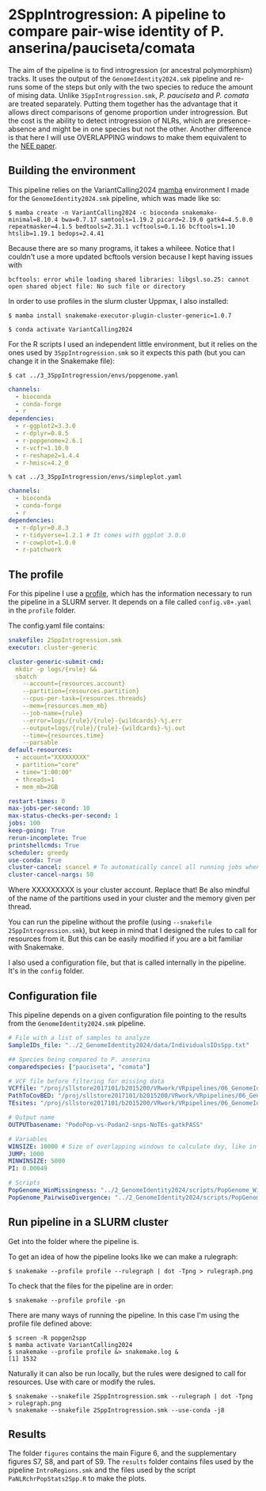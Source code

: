# 2SppIntrogression: A pipeline to compare pair-wise identity of P. anserina/pauciseta/comata

The aim of the pipeline is to find introgression (or ancestral polymorphism) tracks. It uses the output of the `GenomeIdentity2024.smk` pipeline and re-runs some of the steps but only with the two species to reduce the amount of mising data. Unlike `3SppIntrogression.smk`, *P. pauciseta* and *P. comata* are treated separately. Putting them together has the advantage that it allows direct comparisons of genome proportion under introgression. But the cost is the ability to detect introgression of NLRs, which are presence-absence and might be in one species but not the other. Another difference is that here I will use OVERLAPPING windows to make them equivalent to the [NEE paper](https://doi.org/10.1038/s41559-022-01734-x).

## Building the environment

This pipeline relies on the VariantCalling2024 [mamba](https://mamba.readthedocs.io/en/latest/user_guide/mamba.html) environment I made for the `GenomeIdentity2024.smk` pipeline, which was made like so:

    $ mamba create -n VariantCalling2024 -c bioconda snakemake-minimal=8.10.4 bwa=0.7.17 samtools=1.19.2 picard=2.19.0 gatk4=4.5.0.0 repeatmasker=4.1.5 bedtools=2.31.1 vcftools=0.1.16 bcftools=1.10 htslib=1.19.1 bedops=2.4.41

Because there are so many programs, it takes a whileee. Notice that I couldn't use a more updated bcftools version because I kept having issues with 

    bcftools: error while loading shared libraries: libgsl.so.25: cannot open shared object file: No such file or directory

In order to use profiles in the slurm cluster Uppmax, I also installed:

    $ mamba install snakemake-executor-plugin-cluster-generic=1.0.7

    $ conda activate VariantCalling2024

For the R scripts I used an independent little environment, but it relies on the ones used by `3SppIntrogression.smk` so it expects this path (but you can change it in the Snakemake file):

    $ cat ../3_3SppIntrogression/envs/popgenome.yaml
```yaml
channels:
  - bioconda
  - conda-forge
  - r
dependencies:
  - r-ggplot2=3.3.0
  - r-dplyr=0.8.5
  - r-popgenome=2.6.1
  - r-vcfr=1.10.0
  - r-reshape2=1.4.4
  - r-hmisc=4.2_0
```

    % cat ../3_3SppIntrogression/envs/simpleplot.yaml
```yaml
channels:
  - bioconda
  - conda-forge
  - r
dependencies:
  - r-dplyr=0.8.3
  - r-tidyverse=1.2.1 # It comes with ggplot 3.0.0
  - r-cowplot=1.0.0
  - r-patchwork
```

## The profile

For this pipeline I use a [profile](https://snakemake.readthedocs.io/en/stable/executing/cli.html#profiles), which has the information necessary to run the pipeline in a SLURM server. It depends on a file called `config.v8+.yaml` in the `profile` folder.

The config.yaml file contains:

```yaml
snakefile: 2SppIntrogression.smk
executor: cluster-generic

cluster-generic-submit-cmd:
  mkdir -p logs/{rule} &&
  sbatch
    --account={resources.account}
    --partition={resources.partition}
    --cpus-per-task={resources.threads}
    --mem={resources.mem_mb}
    --job-name={rule}
    --error=logs/{rule}/{rule}-{wildcards}-%j.err
    --output=logs/{rule}/{rule}-{wildcards}-%j.out
    --time={resources.time}
    --parsable
default-resources:
  - account="XXXXXXXXX"
  - partition="core"
  - time="1:00:00"
  - threads=1
  - mem_mb=2GB

restart-times: 0
max-jobs-per-second: 10
max-status-checks-per-second: 1
jobs: 100
keep-going: True
rerun-incomplete: True
printshellcmds: True
scheduler: greedy
use-conda: True
cluster-cancel: scancel # To automatically cancel all running jobs when you cancel the main Snakemake process 
cluster-cancel-nargs: 50
```

Where XXXXXXXXX is your cluster account. Replace that! Be also mindful of the name of the partitions used in your cluster and the memory given per thread.

You can run the pipeline without the profile (using `--snakefile 2SppIntrogression.smk`), but keep in mind that I designed the rules to call for resources from it. But this can be easily modified if you are a bit familiar with Snakemake.

I also used a configuration file, but that is called internally in the pipeline. It's in the `config` folder.

## Configuration file

This pipeline depends on a given configuration file pointing to the results from the `GenomeIdentity2024.smk` pipeline.

```yaml
# File with a list of samples to analyze
SampleIDs_file: "../2_GenomeIdentity2024/data/IndividualsIDsSpp.txt"

## Species being compared to P. anserina
comparedspecies: ["pauciseta", "comata"]

# VCF file before filtering for missing data
VCFfile: "/proj/sllstore2017101/b2015200/VRwork/VRpipelines/06_GenomeIdentity2024/vcfs/PodoPop-vs-Podan2-snps-NoTEs-gatkPASS.vcf.gz"
PathToCovBED: "/proj/sllstore2017101/b2015200/VRwork/VRpipelines/06_GenomeIdentity2024/genomecov"
TEsites: "/proj/sllstore2017101/b2015200/VRwork/VRpipelines/06_GenomeIdentity2024/data/cov/TEsites.bed"

# Output name
OUTPUTbasename: "PodoPop-vs-Podan2-snps-NoTEs-gatkPASS"

# Variables
WINSIZE: 10000 # Size of overlapping windows to calculate dxy, like in the het-v NEE paper
JUMP: 1000
MINWINSIZE: 5000
PI: 0.00049

# Scripts
PopGenome_WinMissingness: "../2_GenomeIdentity2024/scripts/PopGenome_WinMissingness.R"
PopGenome_PairwiseDivergence: "../2_GenomeIdentity2024/scripts/PopGenome_PairwiseDivergence.R"
```

## Run pipeline in a SLURM cluster

Get into the folder where the pipeline is. 

To get an idea of how the pipeline looks like we can make a rulegraph:

    $ snakemake --profile profile --rulegraph | dot -Tpng > rulegraph.png

To check that the files for the pipeline are in order:

    $ snakemake --profile profile -pn

There are many ways of running the pipeline. In this case I'm using the profile file defined above:

    $ screen -R popgen2spp
    $ mamba activate VariantCalling2024
    $ snakemake --profile profile &> snakemake.log &
    [1] 1532

Naturally it can also be run locally, but the rules were designed to call for resources. Use with care or modify the rules.

    $ snakemake --snakefile 2SppIntrogression.smk --rulegraph | dot -Tpng > rulegraph.png
    % snakemake --snakefile 2SppIntrogression.smk --use-conda -j8

## Results

The folder `figures` contains the main Figure 6, and the supplementary figures S7, S8, and part of S9. The `results` folder contains files used by the pipeline `IntroRegions.smk` and the files used by the script `PaNLRchrPopStats2Spp.R` to make the plots.


